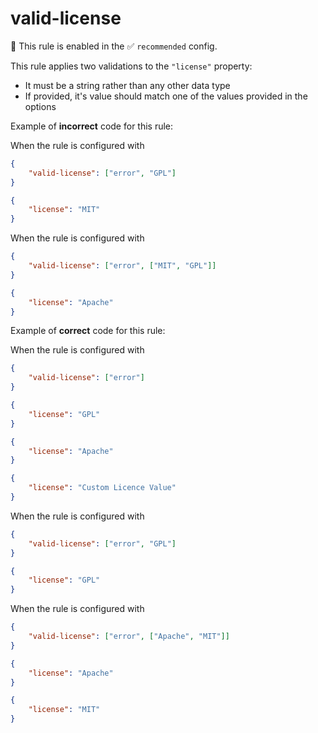 # valid-license

💼 This rule is enabled in the ✅ `recommended` config.

<!-- end auto-generated rule header -->

This rule applies two validations to the `"license"` property:

- It must be a string rather than any other data type
- If provided, it's value should match one of the values provided in the options

Example of **incorrect** code for this rule:

When the rule is configured with

```json
{
	"valid-license": ["error", "GPL"]
}
```

```json
{
	"license": "MIT"
}
```

When the rule is configured with

```json
{
	"valid-license": ["error", ["MIT", "GPL"]]
}
```

```json
{
	"license": "Apache"
}
```

Example of **correct** code for this rule:

When the rule is configured with

```json
{
	"valid-license": ["error"]
}
```

```json
{
	"license": "GPL"
}
```

```json
{
	"license": "Apache"
}
```

```json
{
	"license": "Custom Licence Value"
}
```

When the rule is configured with

```json
{
	"valid-license": ["error", "GPL"]
}
```

```json
{
	"license": "GPL"
}
```

When the rule is configured with

```json
{
	"valid-license": ["error", ["Apache", "MIT"]]
}
```

```json
{
	"license": "Apache"
}
```

```json
{
	"license": "MIT"
}
```
